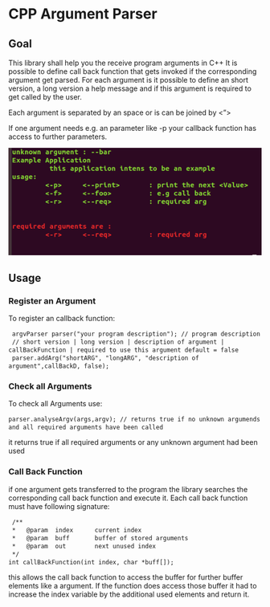 # CPP Argument Parser
## Goal
This library shall help you the receive program arguments in C++
It is possible to define call back function that gets invoked if the corresponding argument get parsed.
For each argument is it possible to define an short version, a long version a help message and if this argument is required to get called by the user.

Each argument is separated by an space or is can be joined by  <”>

If one argument needs e.g. an parameter like -p <portNumber> your callback function has access to further parameters.

![Alt text](doc/wrongArg.PNG?raw=true "example")

## Usage
	
### Register an Argument
To register an callback function:

     argvParser parser("your program description"); // program description
     // short version | long version | description of argument | callBackFunction | required to use this argument default = false
     parser.addArg("shortARG", "longARG", "description of argument",callBackD, false);


### Check all Arguments
To check all Arguments use:

    parser.analyseArgv(args,argv); // returns true if no unknown argumends and all required arguments have been called 

it returns true if all required arguments or any unknown argument had been used

### Call Back Function
if one argument gets transferred to the program the library searches the corresponding call back function and execute it. 
Each call back function must have following signature:

     /**
     *   @param  index  	current index
     *   @param  buff 		buffer of stored arguments
     *   @param  out    	next unused index
     */
    int callBackFunction(int index, char *buff[]);

this allows the call back function to access the buffer for further buffer elements like a argument. 
If the function does access those buffer it had to increase the index variable by the additional used elements and return it. 
